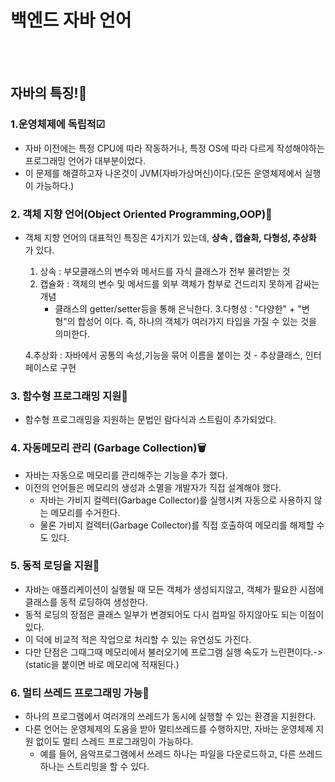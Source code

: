 # 백엔드 자바 언어

<br></br>

## 자바의 특징!💪 

### 1.운영체제에 독립적☑
  - 자바 이전에는 특정 CPU에 따라 작동하거나, 특정 OS에 따라 다르게 작성해야하는 프로그래밍 언어가 대부분이었다. 
  - 이 문제를 해결하고자 나온것이 JVM(자바가상머신)이다.(모든 운영체제에서 실행이 가능하다.)
  
### 2. 객체 지향 언어(Object Oriented Programming,OOP)🔄
  - 객체 지향 언어의 대표적인 특징은 4가지가 있는데, **상속 , 캡슐화, 다형성, 추상화** 가 있다. 
      1. 상속 : 부모클래스의 변수와 메서드를 자식 클래스가 전부 물려받는 것
      2. 캡슐화 : 객체의 변수 및 메서드를 외부 객체가 함부로 건드리지 못하게 감싸는 개념
          - 클래스의 getter/setter등을 통해 은닉한다.
      3.다형성 : "다양한" + "변형"의 합성어 이다.  즉, 하나의 객체가 여러가지 타입을 가질 수 있는 것을 의미한다.
    
      4.추상화 : 자바에서 공통의 속성,기능을 묶어 이름을 붙이는 것 
          - 추상클래스, 인터페이스로 구현
          

### 3. 함수형 프로그래밍 지원🚩
 - 함수형 프로그래밍을 지원하는 문법인 람다식과 스트림이 추가되었다.
 
### 4. 자동메모리 관리 (Garbage Collection)🗑
  - 자바는 자동으로 메모리를 관리해주는 기능을 추가 했다.
  - 이전의 언어들은 메모리의 생성과 소멸을 개발자가 직접 설계해야 했다.
      - 자바는 가비지 컬렉터(Garbage Collector)를 실행시켜 자동으로 사용하지 않는 메모리를 수거한다.
      - 물론 가비지 컬렉터(Garbage Collector)를 직접 호출하여 메모리를 해제할 수 도 있다.

### 5. 동적 로딩을 지원🚚
  - 자바는 애플리케이션이 실행될 때 모든 객체가 생성되지않고, 객체가 필요한 시점에 클래스를 동적 로딩하여 생성한다.
  - 동적 로딩의 장점은 클래스 일부가 변경되어도 다시 컴파일 하지않아도 되는 이점이 있다.
  - 이 덕에 비교적 적은 작업으로 처리할 수 있는 유연성도 가진다.
  - 다만 단점은 그때그때 메모리에서 불러오기에 프로그램 실행 속도가 느린편이다.->(static을 붙이면 바로 메모리에 적재된다.)

### 6. 멀티 쓰레드 프로그래밍 가능🔱
  - 하나의 프로그램에서 여러개의 쓰레드가 동시에 실행할 수 있는 환경을 지원한다. 
  - 다른 언어는 운영체제의 도움을 받아 멀티쓰레드를 수행하지만, 자바는 운영체제 지원 없이도 멀티 스레드 프로그래밍이 가능하다.
      - 예를 들어, 음악프로그램에서 쓰레드 하나는 파일을 다운로드하고, 다른 쓰레드 하나는 스트리밍을 할 수 있다.
      

